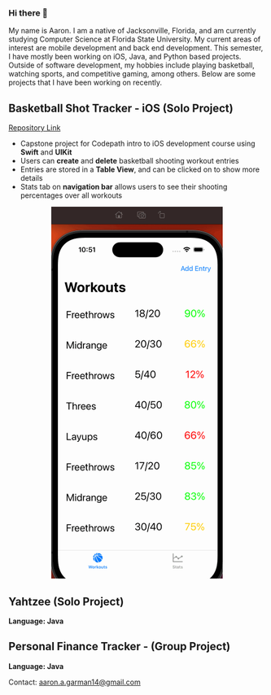 ### Hi there 👋

<!--
**AaronGarman/AaronGarman** is a ✨ _special_ ✨ repository because its `README.md` (this file) appears on your GitHub profile.

Here are some ideas to get you started:

- 🔭 I’m currently working on ...
- 🌱 I’m currently learning ...
- 👯 I’m looking to collaborate on ...
- 🤔 I’m looking for help with ...
- 💬 Ask me about ...
- 📫 How to reach me: ...
- 😄 Pronouns: ...
- ⚡ Fun fact: ...
-->

My name is Aaron. I am a native of Jacksonville, Florida, and am currently studying Computer Science at Florida State University. My current areas of interest are mobile development and back end development. This semester, I have mostly been working on iOS, Java, and Python based projects. Outside of software development, my hobbies include playing basketball, watching sports, and competitive gaming, among others. Below are some projects that I have been working on recently.

## Basketball Shot Tracker - iOS (Solo Project)


[Repository Link](https://github.com/AaronGarman/iOS101-CapstoneProject)

* Capstone project for Codepath intro to iOS development course using **Swift** and **UIKit**
* Users can **create** and **delete** basketball shooting workout entries
* Entries are stored in a **Table View**, and can be clicked on to show more details
* Stats tab on **navigation bar** allows users to see their shooting percentages over all workouts

<div align = "center">
    <img src='https://github.com/AaronGarman/iOS101-CapstoneProject/blob/main/ProjCapstoneSprint3Walkthrough.gif' title='iOS Project Gif' width='' alt='iOS Project Gif' />
</div>

## Yahtzee (Solo Project)

**Language: Java**

## Personal Finance Tracker - (Group Project)

**Language: Java**

Contact: aaron.a.garman14@gmail.com
